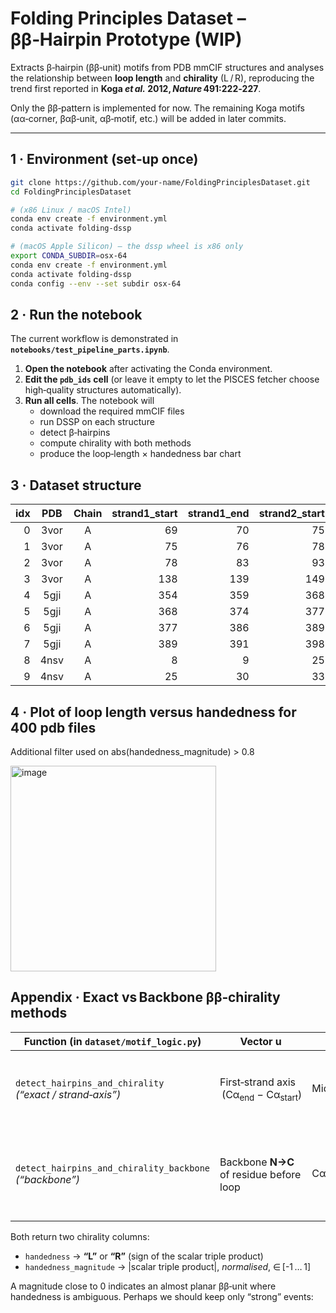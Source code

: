 # Folding Principles Dataset – ββ‑Hairpin Prototype (WIP)

Extracts β‑hairpin (ββ‑unit) motifs from PDB mmCIF structures and analyses the
relationship between **loop length** and **chirality** (L / R), reproducing the
trend first reported in **Koga _et al._ 2012, *Nature* 491:222‑227**.

Only the ββ‑pattern is implemented for now.  The remaining Koga motifs
(αα‑corner, βαβ‑unit, αβ‑motif, etc.) will be added in later commits.

---

## 1 · Environment (set‑up once)

```bash
git clone https://github.com/your‑name/FoldingPrinciplesDataset.git
cd FoldingPrinciplesDataset

# (x86 Linux / macOS Intel)
conda env create -f environment.yml
conda activate folding-dssp

# (macOS Apple Silicon) – the dssp wheel is x86 only
export CONDA_SUBDIR=osx-64
conda env create -f environment.yml
conda activate folding-dssp
conda config --env --set subdir osx-64
```


## 2 · Run the notebook

The current workflow is demonstrated in **`notebooks/test_pipeline_parts.ipynb`**.

1. **Open the notebook** after activating the Conda environment.  
2. **Edit the `pdb_ids` cell** (or leave it empty to let the PISCES fetcher
   choose high‑quality structures automatically).  
3. **Run all cells**. The notebook will  
   * download the required mmCIF files  
   * run DSSP on each structure  
   * detect β‑hairpins  
   * compute chirality with both methods  
   * produce the loop‑length × handedness bar chart


## 3 · Dataset structure

| idx | PDB  | Chain | strand1_start | strand1_end | strand2_start | strand2_end | loop_len | handedness | handedness_mag | FullChainSequence          | HairpinSequence                   | LoopSequence   |
|----:|:----:|:-----:|--------------:|------------:|--------------:|------------:|---------:|:----------:|---------------:|:---------------------------|:----------------------------------|:--------------|
| 0 | 3vor | A | 69  | 70  | 75  | 76  | 4 | **L** | −0.555 | GSDSRTVSE… | RNGISGDY | GISG |
| 1 | 3vor | A | 75  | 76  | 78  | 83  | 1 | **L** | −0.622 | GSDSRTVSE… | DYIGIGGAI | *I* |
| 2 | 3vor | A | 78  | 83  | 93  | 101 | 9 | **L** | −0.681 | GSDSRTVSE… | GIGGAITSSGSTINKGFAMELNGL | TSSGSTINK |
| 3 | 3vor | A | 138 | 139 | 149 | 151 | 9 | **L** | −0.786 | GSDSRTVSE… | VNMLAATDNTTILR | MLAATDNTT |
| 4 | 5gji | A | 354 | 359 | 368 | 374 | 8 | **L** | −0.229 | SNMSLQNAE… | TFLVRDASTKMHGDYTLTLRK | ASTKMHGD |
| 5 | 5gji | A | 368 | 374 | 377 | 386 | 2 | **L** | −0.244 | SNMSLQNAE… | YTLTLRKGGNNKLIKIFHR | GG |
| 6 | 5gji | A | 377 | 386 | 389 | 391 | 2 | **L** | −0.420 | SNMSLQNAE… | NNKLIKIFHRDGKYG | DG |
| 7 | 5gji | A | 389 | 391 | 398 | 399 | 6 | **L** | −0.275 | SNMSLQNAE… | KYGFSDPLTFS | FSDPLT |
| 8 | 4nsv | A | 8   | 9   | 25  | 30  | 15| **R** |  0.415 | GVSGSCNID… | IDVVCPEGNGHRDVIRSVAAYSR | VVCPEGNGHRDVIRS |
| 9 | 4nsv | A | 25  | 30  | 33  | 41  | 2 | **R** |  0.956 | GVSGSCNID… | VAAYSRQGTMWCTGSLV | QG |



## 4 · Plot of loop length versus handedness for 400 pdb files

Additional filter used on abs(handedness_magnitude) > 0.8

<img width="329" alt="image" src="https://github.com/user-attachments/assets/55dd9c4c-0d84-4962-b08b-4820ea9e0803" />




## Appendix · Exact vs Backbone ββ‑chirality methods

| Function (in `dataset/motif_logic.py`) | Vector **u** | Vector **v** | Vector **n** | Best for |
|----------------------------------------|--------------|--------------|--------------|----------|
| `detect_hairpins_and_chirality` <br>*(“exact / strand‑axis”)* | First‑strand axis  (Cα<sub>end</sub> − Cα<sub>start</sub>) | Midpoint<sub>strand1</sub> → Midpoint<sub>strand2</sub> | Cα→Cβ of residue before the loop | Fast; matches most published β‑hairpin surveys | 
| `detect_hairpins_and_chirality_backbone` <br>*(“backbone”)* | Backbone **N→C** of residue before loop | Cα<sub>pre</sub> → Cα<sub>post</sub> (across the loop) | Same Cα→Cβ side‑chain vector | Robust near the loop; insensitive to global sheet twist | 

Both return two chirality columns:

* `handedness` → **“L”** or **“R”** (sign of the scalar triple product)  
* `handedness_magnitude` → |scalar triple product|, *normalised*, ∈ [-1 … 1]

A magnitude close to 0 indicates an almost planar ββ‑unit where handedness is
ambiguous.  Perhaps we should keep only “strong” events:


